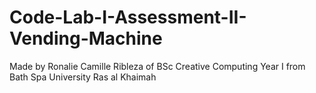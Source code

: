 # Code-Lab-I-Assessment-II-Vending-Machine
Made by Ronalie Camille Ribleza of BSc Creative Computing Year I from Bath Spa University Ras al Khaimah
